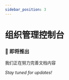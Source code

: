 ```yaml
---
sidebar_position: 3
---
```


# 组织管理控制台

<div style={{textAlign: 'center', margin: '2rem 0'}}>
  <h3>🎯 即将推出</h3>
  <p>我们正在努力完善文档内容</p>
  <p><em>Stay tuned for updates!</em></p>
</div> 